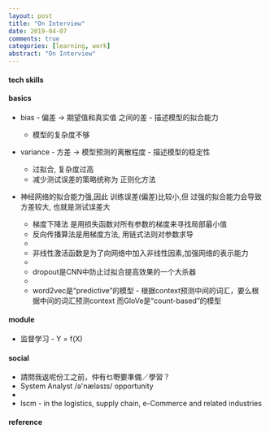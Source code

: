 ```yaml
---
layout: post
title: "On Interview"
date: 2019-04-07
comments: true
categories: [learning, work]
abstract: "On Interview"
---
```


#### tech skills 

#### basics 
* bias - 偏差 -> 期望值和真实值 之间的差 - 描述模型的拟合能力 
  - 模型的复杂度不够 

* variance - 方差 -> 模型预测的离散程度 - 描述模型的稳定性 
  - 过拟合, 复杂度过高 
  - 减少测试误差的策略统称为 正则化方法 

* 神经网络的拟合能力强,因此 训练误差(偏差)比较小,但 过强的拟合能力会导致方差较大, 也就是测试误差大
  - 梯度下降法 是用损失函数对所有参数的梯度来寻找局部最小值
  - 反向传播算法是用梯度方法, 用链式法则对参数求导 
  - 
  - 非线性激活函数是为了向网络中加入非线性因素,加强网络的表示能力 
  - 
  - dropout是CNN中防止过拟合提高效果的一个大杀器 
  - 
  - word2vec是“predictive”的模型 - 根据context预测中间的词汇，要么根据中间的词汇预测context 
  而GloVe是“count-based”的模型 

#### module 
* 监督学习 - Y = f(X)

#### social  
  - 請問我返呢份工之前，仲有乜嘢要準備／學習？ 
  - System Analyst /ə'næləsɪs/ opportunity 
  - 
  - lscm - in the logistics, supply chain, e-Commerce and related industries 

#### reference
